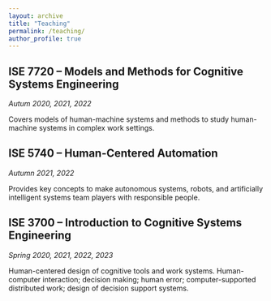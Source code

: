 ```yaml
---
layout: archive
title: "Teaching"
permalink: /teaching/
author_profile: true
---
```

## ISE 7720 – Models and Methods for Cognitive Systems Engineering
*Autum 2020, 2021, 2022*

Covers models of human-machine systems and methods to study human-machine systems in complex work settings.

## ISE 5740 – Human-Centered Automation
*Autumn 2021, 2022*

Provides key concepts to make autonomous systems, robots, and artificially intelligent systems team players with responsible people.

## ISE 3700 – Introduction to Cognitive Systems Engineering
*Spring 2020, 2021, 2022, 2023*

Human-centered design of cognitive tools and work systems. Human-computer interaction; decision making; human error; computer-supported distributed work; design of decision support systems.